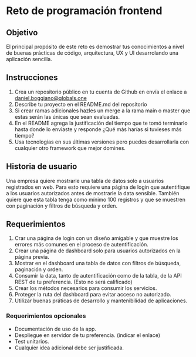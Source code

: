 # Reto de programación frontend
## Objetivo
El principal propósito de este reto es demostrar tus conocimientos a nivel de buenas prácticas de código, arquitectura, UX y UI desarrolando una aplicación sencilla.
## Instrucciones
1. Crea un repositorio público en tu cuenta de Github en envía el enlace a daniel.boggiano@globals.one
2. Describe tu proyecto en el README.md del repositorio
3. Si crear ramas adicionales hazles un merge a la rama main o master que estas serán las únicas que sean evaluadas.
4. En el README agrega la justificación del tiempo que te tomó terminarlo hasta donde lo enviaste y responde ¿Qué más harías si tuvieses más tiempo?
5. Usa tecnologías en sus últimas versiones pero puedes desarrollarla con cualquier otro framework que mejor domines.
## Historia de usuario
Una empresa quiere mostrarle una tabla de datos solo a usuarios registrados en web.
Para esto requiere una página de login que autentifique a los usuarios autorizados antes de mostrarle la data sensible.
También quiere que esta tabla tenga como mínimo 100 registros y que se muestren con paginación y filtros de búsqueda y orden.
## Requerimientos
1. Crar una página de login con un diseño amigable y que muestre los errores más comunes en el proceso de autentificación.
2. Crear una página de dashboard solo para usuarios autorizados en la página previa.
3. Mostrar en el dashboard una tabla de datos con filtros de búsqueda, paginación y orden.
4. Consumir la data, tanto de autentificación como de la tabla, de la API REST de tu preferencia. (Esto no será calificado)
5. Crear los métodos necesarios para consumir los servicios.
6. Proteger la ruta del dashboard para evitar acceso no autorizado.
7. Utilizar buenas práticas de desarrollo y mantenibilidad de aplicaciones.
### Requerimientos opcionales
* Documentación de uso de la app.
* Despliegue en servidor de tu preferencia. (indicar el enlace)
* Test unitarios.
* Cualquier idea adicional debe ser justificada.
